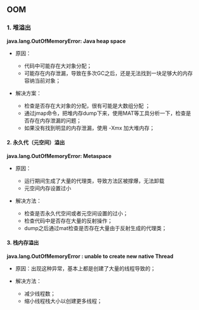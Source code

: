 ## OOM

### 1. 堆溢出

**java.lang.OutOfMemoryError: Java heap space**

* 原因：
    * 代码中可能存在大对象分配；
    * 可能存在内存泄漏，导致在多次GC之后，还是无法找到一块足够大的内存容纳当前对象；

* 解决方案：
    * 检查是否存在大对象的分配，很有可能是大数组分配 ；
    * 通过jmap命令，把堆内存dump下来，使用MAT等工具分析一下，检查是否存在内存泄漏的问题；
    * 如果没有找到明显的内存泄漏，使用 -Xmx 加大堆内存；



#### **2. 永久代（元空间）溢出**

**java.lang.OutOfMemoryError: Metaspace**

* 原因：
    * 运行期间生成了大量的代理类，导致方法区被撑爆，无法卸载
    * 元空间内存设置过小

* 解决方法：
    * 检查是否永久代空间或者元空间设置的过小；
    * 检查代码中是否存在大量的反射操作；
    * dump之后通过mat检查是否存在大量由于反射生成的代理类；

#### **3. 栈内存溢出**

**java.lang.OutOfMemoryError : unable to create new native Thread**

* 原因：出现这种异常，基本上都是创建了大量的线程导致的；

* 解决方法：
    * 减少线程数；
    * 缩小线程栈大小以创建更多线程；